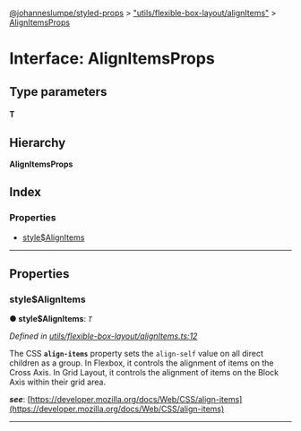 [@johanneslumpe/styled-props](../README.md) > ["utils/flexible-box-layout/alignItems"](../modules/_utils_flexible_box_layout_alignitems_.md) > [AlignItemsProps](../interfaces/_utils_flexible_box_layout_alignitems_.alignitemsprops.md)

# Interface: AlignItemsProps

## Type parameters
#### T 
## Hierarchy

**AlignItemsProps**

## Index

### Properties

* [style$AlignItems](_utils_flexible_box_layout_alignitems_.alignitemsprops.md#style_alignitems)

---

## Properties

<a id="style_alignitems"></a>

###  style$AlignItems

**● style$AlignItems**: *`T`*

*Defined in [utils/flexible-box-layout/alignItems.ts:12](https://github.com/johanneslumpe/styled-props/blob/8e709f1/src/utils/flexible-box-layout/alignItems.ts#L12)*

The CSS **`align-items`** property sets the `align-self` value on all direct children as a group. In Flexbox, it controls the alignment of items on the Cross Axis. In Grid Layout, it controls the alignment of items on the Block Axis within their grid area.

*__see__*: [https://developer.mozilla.org/docs/Web/CSS/align-items](https://developer.mozilla.org/docs/Web/CSS/align-items)

___

